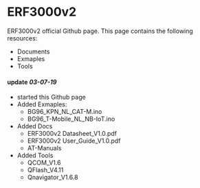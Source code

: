 # ERF3000v2
ERF3000v2 official Github page. 
This page contains the following resources: 
- Documents
- Exmaples
- Tools 

#### update *03-07-19*   
 * started this Github page
 * Added Exmaples:
   - BG96_KPN_NL_CAT-M.ino
   - BG96_T-Mobile_NL_NB-IoT.ino
 * Added Docs 
   - ERF3000v2 Datasheet_V1.0.pdf 
   - ERF3000v2 User_Guide_V1.0.pdf
   - AT-Manuals
 * Added Tools
   - QCOM_V1.6
   - QFlash_V4.11
   - Qnavigator_V1.6.8


